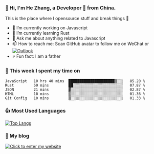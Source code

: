 ### 👋 Hi, I'm He Zhang, a Developer 🚀 from China.

This is the place where I opensource stuff and break things :rofl:

- 🔭  I’m currently working on Javascript
- 🌱  I’m currently learning Rust
- 💬  Ask me about anything related to Javascript
- 📫  How to reach me: Scan GitHub avatar to follow me on WeChat or [![Outlook](https://img.shields.io/badge/-Outlook-0078D4?style=flat&logo=Microsoft-Outlook&logoColor=white)](mailto:link@zhanghe.cool)
- ⚡  Fun fact: I am a father

### 💪 This week I spent my time on 
<!--START_SECTION:waka-->
```text
JavaScript   10 hrs 40 mins  █████████████████████▒░░░   85.20 % 
Rust         59 mins         ██░░░░░░░░░░░░░░░░░░░░░░░   07.87 % 
JSON         21 mins         ▓░░░░░░░░░░░░░░░░░░░░░░░░   02.87 % 
HTML         10 mins         ▒░░░░░░░░░░░░░░░░░░░░░░░░   01.36 % 
Git Config   10 mins         ▒░░░░░░░░░░░░░░░░░░░░░░░░   01.33 % 
```
<!--END_SECTION:waka-->

### 👍 Most Used Languages
[![Top Langs](https://github-readme-stats.vercel.app/api/top-langs/?username=zhanghecool&layout=compact)](https://zhanghe.cool)

### 🌈 My blog 
[![Click to enter my website](https://cdn.jsdelivr.net/gh/zhanghecool/assets/images/gif/zhanghecools.gif)](https://zhanghe.cool)
